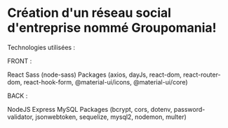 # Création d'un réseau social d'entreprise nommé Groupomania!

Technologies utilisées :

FRONT :

React Sass (node-sass) Packages (axios, dayJs, react-dom, react-router-dom, react-hook-form, @material-ui/icons, @material-ui/core)

BACK :

NodeJS Express MySQL Packages (bcrypt, cors, dotenv, password-validator, jsonwebtoken, sequelize, mysql2, nodemon, multer)

